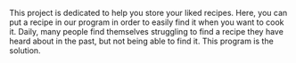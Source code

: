 This project is dedicated to help you store your liked recipes.
Here, you can put a recipe in our program in order to easily find it when you want to cook it.
Daily, many people find themselves struggling to find a recipe they have heard about in the past, but not being able to find it.
This program is the solution.